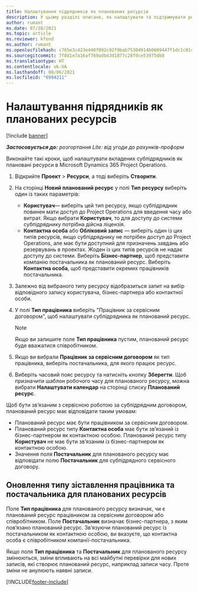 ```yaml
---
title: Налаштування підрядників як планованих ресурсів
description: У цьому розділі описано, як налаштувати та підтримувати ресурси субпідрядника, створені з користувачів та контактних осіб у системі, щоб їх можна було пов’язати із субпідрядними сервісними договорами в Microsoft Dynamics 365 Project Operations.
author: rumant
ms.date: 07/28/2021
ms.topic: article
ms.reviewer: kfend
ms.author: rumant
ms.openlocfilehash: c765e3c423e440f092c92f9bab75304914b0609447f1dc1c014f98801561b7a6
ms.sourcegitcommit: 7f8d1e7a16af769adb43d1877c28fdce53975db8
ms.translationtype: HT
ms.contentlocale: uk-UA
ms.lasthandoff: 08/06/2021
ms.locfileid: "6994211"
---
```

# <a name="set-up-subcontractors-as-bookable-resources"></a>Налаштування підрядників як планованих ресурсів

[!include [banner](../../includes/dataverse-preview.md)]

_**Застосовується до:** розгортання Lite: від угоди до рахунків-проформ_

Виконайте такі кроки, щоб налаштувати вкладених субпідрядників як плановані ресурси в Microsoft Dynamics 365 Project Operations.

1. Відкрийте **Проект** \> **Ресурси**, а тоді виберіть **Створити**.
2. На сторінці **Новий планований ресурс** у полі **Тип ресурсу** виберіть один із таких параметрів:

    - **Користувач**— виберіть цей тип ресурсу, якщо субпідрядник повинен мати доступ до Project Operations для введення часу або витрат. Якщо вибрати **Користувач**, то для доступу до системи субпідряднику потрібна дійсна ліцензія.
    - **Контактна особа** або **Обліковий запис** — виберіть один із цих типів ресурсів, якщо субпідряднику не потрібен доступ до Project Operations, але має бути доступний для призначень завдань або резервувань в проектах. Жоден із цих типів ресурсів не надає доступу до системи. Виберіть **Бізнес-партнер**, щоб представити компанію постачальника як планований ресурс. Виберіть **Контактна особа**, щоб представити окремих працівників постачальника.

3. Залежно від вибраного типу ресурсу відобразиться запит на вибір відповідного запису користувача, бізнес-партнера або контактної особи.
4. У полі **Тип працівника** виберіть "Працівник за сервісним договором", щоб налаштувати субпідрядника як планований ресурс.

    > [!NOTE]
    > Якщо ви залишите поле **Тип працівника** пустим, планований ресурс буде вважатися співробітником.

5. Якщо ви вибрали **Працівник за сервісним договором** як тип працівника, виберіть постачальника, для якого працює ресурс.
6. Виберіть часовий пояс ресурсу та натисніть кнопку **Зберегти**. Щоб призначити шаблон робочого часу для планованого ресурсу, можна вибрати **Налаштувати календар** на сторінці списку **Планований ресурс**.

Щоб бути зв’язаним з сервісною роботою за субпідрядним договором, планований ресурс має відповідати таким умовам:

- Планований ресурс має бути працівником за сервісним договором.
- Планований ресурс типу **Контактна особа** має бути зв’язаний із бізнес-партнером як контактною особою. Планований ресурс типу **Користувач** не має бути зв’язаним із бізнес-партнером як контактною особою.
- Значення поля **Постачальник** для планованого ресурсу має відповідати полю **Постачальник** для субпідрядного сервісного договору.

## <a name="update-the-type-of-worker-and-vendor-mapping-for-bookable-resources"></a>Оновлення типу зіставлення працівника та постачальника для планованих ресурсів

Поле **Тип працівника** для планованого ресурсу визначає, чи є планований ресурс працівником за сервісним договором або співробітником. Поле **Постачальник** визначає бізнес-партнера, з яким пов’язано планований ресурс. Зв’язуючи планований ресурс із постачальником як контактною особою, ви вказуєте, що контактна особа є співробітником компанії-постачальника.

Якщо поля **Тип працівника** та **Постачальник** для планованого ресурсу змінюються, зміни впливають на всі майбутні перевірки для нових записів, які створює планований ресурс, наприклад записи часу. Проте зміни не анулюють наявні записи.

[!INCLUDE[footer-include](../../includes/footer-banner.md)]
